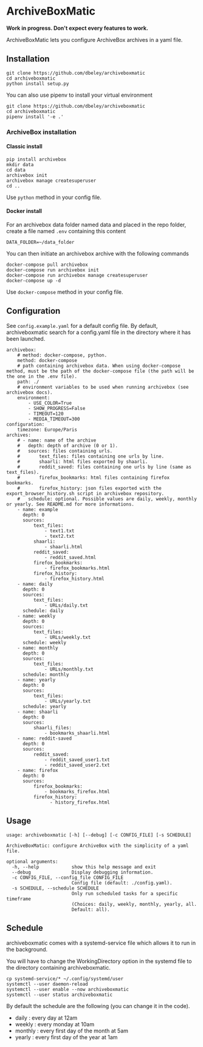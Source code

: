# ArchiveBoxMatic

**Work in progress. Don't expect every features to work.**

ArchiveBoxMatic lets you configure ArchiveBox archives in a yaml file.

## Installation

```
git clone https://github.com/dbeley/archiveboxmatic
cd archiveboxmatic
python install setup.py
```

You can also use pipenv to install your virtual environment

```
git clone https://github.com/dbeley/archiveboxmatic
cd archiveboxmatic
pipenv install '-e .'
```

### ArchiveBox installation

#### Classic install

```
pip install archivebox
mkdir data
cd data
archivebox init
archivebox manage createsuperuser
cd ..
```

Use `python` method in your config file.

#### Docker install

For an archivebox data folder named data and placed in the repo folder, create a file named `.env` containing this content
```
DATA_FOLDER=~/data_folder
```

You can then initiate an archivebox archive with the following commands

```
docker-compose pull archivebox
docker-compose run archivebox init
docker-compose run archivebox manage createsuperuser
docker-compose up -d
```

Use `docker-compose` method in your config file.

## Configuration

See `config.example.yaml` for a default config file. By default, archiveboxmatic search for a config.yaml file in the directory where it has been launched.

```
archivebox:
    # method: docker-compose, python.
    method: docker-compose
    # path containing archivebox data. When using docker-compose method, must be the path of the docker-compose file (the path will be the one in the .env file).
    path: ./
    # environment variables to be used when running archivebox (see archivebox docs).
    environment:
        - USE_COLOR=True
        - SHOW_PROGRESS=False
        - TIMEOUT=120
        - MEDIA_TIMEOUT=300
configuration:
    timezone: Europe/Paris
archives:
    # - name: name of the archive
    #   depth: depth of archive (0 or 1).
    #   sources: files containing urls.
    #       text_files: files containing one urls by line.
    #       shaarli: html files exported by shaarli.
    #       reddit_saved: files containing one urls by line (same as text_files).
    #       firefox_bookmarks: html files containing firefox bookmarks.
    #       firefox_history: json files exported with the export_browser_history.sh script in archivebox repository.
    #   schedule: optional. Possible values are daily, weekly, monthly or yearly. See README.md for more informations.
    - name: example
      depth: 0
      sources:
          text_files:
              - text1.txt
              - text2.txt
          shaarli:
              - shaarli.html
          reddit_saved:
              - reddit_saved.html
          firefox_bookmarks:
              - firefox_bookmarks.html
          firefox_history:
              - firefox_history.html
    - name: daily
      depth: 0
      sources:
          text_files:
              - URLs/daily.txt
      schedule: daily
    - name: weekly
      depth: 0
      sources:
          text_files:
              - URLs/weekly.txt
      schedule: weekly
    - name: monthly
      depth: 0
      sources:
          text_files:
              - URLs/monthly.txt
      schedule: monthly
    - name: yearly
      depth: 0
      sources:
          text_files:
              - URLs/yearly.txt
      schedule: yearly
    - name: shaarli
      depth: 0
      sources:
          shaarli_files:
              - bookmarks_shaarli.html
    - name: reddit-saved
      depth: 0
      sources:
          reddit_saved:
              - reddit_saved_user1.txt
              - reddit_saved_user2.txt
    - name: firefox
      depth: 0
      sources:
          firefox_bookmarks:
              - bookmarks_firefox.html
          firefox_history:
                - history_firefox.html
```

## Usage

```
usage: archiveboxmatic [-h] [--debug] [-c CONFIG_FILE] [-s SCHEDULE]

ArchiveBoxMatic: configure ArchiveBox with the simplicity of a yaml file.

optional arguments:
  -h, --help            show this help message and exit
  --debug               Display debugging information.
  -c CONFIG_FILE, --config_file CONFIG_FILE
                        Config file (default: ./config.yaml).
  -s SCHEDULE, --schedule SCHEDULE
                        Only run scheduled tasks for a specific timeframe
                        (Choices: daily, weekly, monthly, yearly, all.
                        Default: all).
```

## Schedule

archiveboxmatic comes with a systemd-service file which allows it to run in the background.

You will have to change the WorkingDirectory option in the systemd file to the directory containing archiveboxmatic.

```
cp systemd-service/* ~/.config/systemd/user
systemctl --user daemon-reload
systemctl --user enable --now archiveboxmatic
systemctl --user status archiveboxmatic
```

By default the schedule are the following (you can change it in the code).

- daily : every day at 12am
- weekly : every monday at 10am
- monthly : every first day of the month at 5am
- yearly : every first day of the year at 1am
